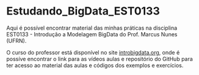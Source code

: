 # Estudando_BigData_EST0133

Aqui é possível encontrar material das minhas práticas na disciplina EST0133 - Introdução a Modelagem BigData do Prof. Marcus Nunes (UFRN).

O curso do professor está disponível no site [introbigdata.org](https://introbigdata.org/), onde é possíve encontrar o link para as vídeos aulas e repositório do GitHub para ter acesso ao material das aulas e códigos dos exemplos e exercícios. 
